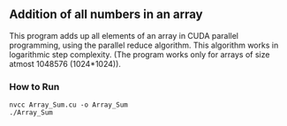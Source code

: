 ## Addition of all numbers in an array

This program adds up all elements of an array in CUDA parallel programming, using the parallel reduce algorithm. This algorithm works in logarithmic step complexity. 
(The program works only for arrays of size atmost 1048576 (1024*1024)). 

### How to Run

```
nvcc Array_Sum.cu -o Array_Sum
./Array_Sum 
```